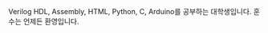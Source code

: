 Verilog HDL, Assembly, HTML, Python, C, Arduino를 공부하는 대학생입니다.
훈수는 언제든 환영입니다.

<!---
hyonestar19/hyonestar19 is a ✨ special ✨ repository because its `README.md` (this file) appears on your GitHub profile.
You can click the Preview link to take a look at your changes.
--->
